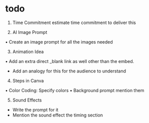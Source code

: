 # todo

1. Time Commitment
estimate time commitment to deliver this

2. AI Image Prompt

• Create an image prompt for all the images needed


3. Animation Idea

• Add an extra direct _blank link as well other than the embed.
- Add an analogy for this for the audience to understand

4. Steps in Canva


• Color Coding: Specify colors 
• Background prompt mention them

5. Sound Effects
- Write the prompt for it 
- Mention the sound effect the timing section

